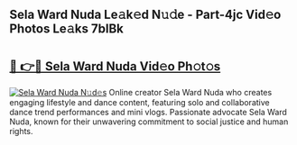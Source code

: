 ## Sela Ward Nuda Le𝚊k𝚎d N𝚞𝚍e - Part-4jc Vid𝚎o Photos Le𝚊ks 7blBk

# <h2><a href="http://fbcmro.evod.top/?m=Sela+Ward+Nuda">🔗 👉🔴 Sela Ward Nuda Vid𝚎o Ph𝚘t𝚘s</a></h2>

[![Sela Ward Nuda N𝚞d𝚎s](https://i.imgur.com/8V9OHl7.gif)](http://fbcmro.evod.top/?m=Sela+Ward+Nuda)
Online creator Sela Ward Nuda who creates engaging lifestyle and dance content, featuring solo and collaborative dance trend performances and mini vlogs. Passionate advocate Sela Ward Nuda, known for their unwavering commitment to social justice and human rights. 
